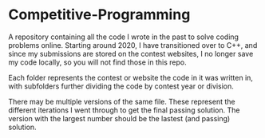 # Competitive-Programming
A repository containing all the code I wrote in the past to solve coding problems online. Starting around 2020, I have transitioned over to C++, and since my submissions are stored on the contest websites, I no longer save my code locally, so you will not find those in this repo.

Each folder represents the contest or website the code in it was written in, with subfolders further dividing the code by contest year or division. 

There may be multiple versions of the same file. These represent the different iterations I went through to get the final passing solution. The version with the largest number should be the lastest (and passing) solution. 
